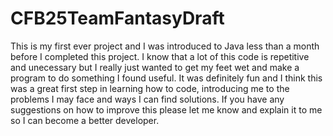 # CFB25TeamFantasyDraft
This is my first ever project and I was introduced to Java less than a month before I completed this project. I know that a lot of this code is repetitive and unecessary but I really just wanted to get my feet wet and make a program to do something I found useful. It was definitely fun and I think this was a great first step in learning how to code, introducing me to the problems I may face and ways I can find solutions. If you have any suggestions on how to improve this please let me know and explain it to me so I can become a better developer. 
